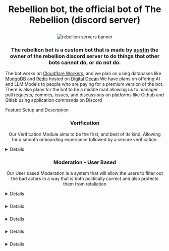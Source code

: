 <div align="center">

<h1>

Rebellion bot, the official bot of The Rebellion (discord server)

</h1>

<img
src = "https://cdn.discordapp.com/banners/1297444443103956992/e9c042a57a7478f919cf96c48c928a80.webp?size=1024&format=webp&width=1024&height=0"
alt = "rebellion servers banner">
</img>
</div>

<div align="center">

<h3>

The rebellion bot is a custom bot that is made by <a href="https://awfixer.me">austin</a> the owner of the rebellion discord server
to do things that other bots cannot do, or do not do.

</div>

<justify>

The bot works on <a href="https://www.cloudflare.com/developer-platform/products/workers/">Cloudflare Workers</a>, and we plan on using databases like <a href="https://www.digitalocean.com/products/managed-databases-mongodb">MongoDB</a> and <a href="https://www.digitalocean.com/products/managed-databases-redis">Redis</a> hosted on <a href="https://www.digitalocean.com/">Digital Ocean</a>
We have plans on offering AI and LLM Models to people who are paying for a premium version of the bot. There is also plans for the bot to be a middle mad
allowing us to manager pull requests, commits, issues, and discussions on platforms like Github and Gitlab using application commands on Discord

</justify>


Feature Setup and Description


<div align="center">

<h3>
  Verification
</h3>

<p>
    Our Verification Module aims to be the first, and best of its kind. Allowing for a smooth onboarding experiance followed by a secure verification.
</p>

</div>

<details>

The way that verification works with this bot is very uniqe. It allows you to finish onboarding, picking the roles that you want. Then it snapshots what you picked and
proceeds to stip you of all the roles that you picked, replacing them with the unverified role. You can now only see the verify-here channel. When you complete verification
you are given the verified role, as well as all your previous roles back. This system is designed to work well with bots like Ko-Fi and Patreon, which assign roles that verification
does not usually account for when you join.

</details>


<div align="center">

<h3>
    Moderation - User Based
</h3>

<p>
    Our User based Moderation is a system that will allow the users to filter out the bad actors in a way that is both politically correct and also protects them from retaliation
</p>

</div>

<details>

The way that this will work is like this, we have contect based message reporting commands that will allow users to report the entirity of a DM that is abusive, a scam, or anthing
else that is damaging to the user and or community. This context will allow our staff to understand the who what and why of what is going on, and respond appropraitely.

</details>

<div align="center">

<h3>

</h3>

<p>

</p>

</div>

<details>



</details>

<div align="center">

<h3>

</h3>

<p>

</p>

</div>

<details>



</details>

<div align="center">

<h3>

</h3>

<p>

</p>

</div>

<details>



</details>

<div align="center">

<h3>

</h3>

<p>

</p>

</div>

<details>



</details>
